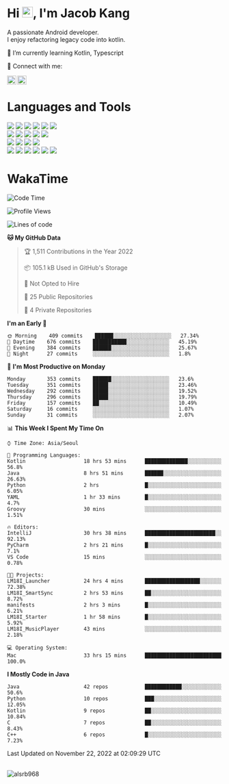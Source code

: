 # Hi <img src="https://media.giphy.com/media/hvRJCLFzcasrR4ia7z/giphy.gif" width="25px">, I'm Jacob Kang
A passionate Android developer.
</br>
I enjoy refactoring legacy code into kotlin.

🌱 I’m currently learning Kotlin, Typescript

🤝 Connect with me:

<a href="https://www.linkedin.com/in/minkyu-kang-b7477b1b2/"><img align="left" src="https://raw.githubusercontent.com/yushi1007/yushi1007/main/images/linkedin.svg" alt="Minkyu Kang | LinkedIn" width="21px"/></a>
<a href="https://www.instagram.com/_jacob_kang/"><img align="left" src="https://raw.githubusercontent.com/yushi1007/yushi1007/main/images/instagram.svg" alt="Jacob Kang | Instagram" width="21px"/></a>

</br>

# Languages and Tools

<div align="left">
<img src="https://img.shields.io/badge/java-007396?logo=java&logoColor=white"/>
<img src="https://img.shields.io/badge/kotlin-7F52FF?logo=kotlin&logoColor=white"/>
<img src="https://img.shields.io/badge/python-3776AB?logo=python&logoColor=white"/>
<img src="https://img.shields.io/badge/bash shell-4EAA25?logo=gnubash&logoColor=white"/>
<img src="https://img.shields.io/badge/c-A8B9CC?logo=c&logoColor=white"/>
<img src="https://img.shields.io/badge/c++-00599C?logo=c%2b%2b&logoColor=white"/>
</div>
<div align="left">
<img src="https://img.shields.io/badge/git-F05032?logo=git&logoColor=white"/>
<img src="https://img.shields.io/badge/github-181717?logo=github&logoColor=white"/>
<img src="https://img.shields.io/badge/mysql-4479A1?logo=mysql&logoColor=white"/>
<img src="https://img.shields.io/badge/sqlite-003B57?logo=sqlite&logoColor=white"/>
<img src="https://img.shields.io/badge/amazon AWS-232F3E?logo=amazonaws&logoColor=white"/>
</div>
<div align="left">
<img src="https://img.shields.io/badge/android-3DDC84?logo=android&logoColor=white"/>
<img src="https://img.shields.io/badge/linux-FCC624?logo=linux&logoColor=white"/>
<img src="https://img.shields.io/badge/flask-000000?logo=flask&logoColor=white"/>
<img src="https://img.shields.io/badge/arduino-00979D?logo=arduino&logoColor=white"/>
</div>
<div align="left">
<img src="https://img.shields.io/badge/slack-4A154B?logo=slack&logoColor=white"/>
<img src="https://img.shields.io/badge/notion-000000?logo=notion&logoColor=white"/>
<img src="https://img.shields.io/badge/jira-0052CC?logo=jira&logoColor=white"/>
<img src="https://img.shields.io/badge/postman-FF6C37?logo=postman&logoColor=white"/>
<img src="https://img.shields.io/badge/intellij-000000?logo=intellijidea&logoColor=white"/>
<img src="https://img.shields.io/badge/pycharm-000000?logo=pycharm&logoColor=white"/>
</div>

# WakaTime

<!--START_SECTION:waka-->
![Code Time](http://img.shields.io/badge/Code%20Time-1%2C604%20hrs%2038%20mins-blue)

![Profile Views](http://img.shields.io/badge/Profile%20Views-0-blue)

![Lines of code](https://img.shields.io/badge/From%20Hello%20World%20I%27ve%20Written-193%20Thousand%20lines%20of%20code-blue)

**🐱 My GitHub Data** 

> 🏆 1,511 Contributions in the Year 2022
 > 
> 📦 105.1 kB Used in GitHub's Storage 
 > 
> 🚫 Not Opted to Hire
 > 
> 📜 25 Public Repositories 
 > 
> 🔑 4 Private Repositories  
 > 
**I'm an Early 🐤** 

```text
🌞 Morning    409 commits    ██████░░░░░░░░░░░░░░░░░░░   27.34% 
🌆 Daytime    676 commits    ███████████░░░░░░░░░░░░░░   45.19% 
🌃 Evening    384 commits    ██████░░░░░░░░░░░░░░░░░░░   25.67% 
🌙 Night      27 commits     ░░░░░░░░░░░░░░░░░░░░░░░░░   1.8%

```
📅 **I'm Most Productive on Monday** 

```text
Monday       353 commits    ██████░░░░░░░░░░░░░░░░░░░   23.6% 
Tuesday      351 commits    █████░░░░░░░░░░░░░░░░░░░░   23.46% 
Wednesday    292 commits    █████░░░░░░░░░░░░░░░░░░░░   19.52% 
Thursday     296 commits    █████░░░░░░░░░░░░░░░░░░░░   19.79% 
Friday       157 commits    ██░░░░░░░░░░░░░░░░░░░░░░░   10.49% 
Saturday     16 commits     ░░░░░░░░░░░░░░░░░░░░░░░░░   1.07% 
Sunday       31 commits     ░░░░░░░░░░░░░░░░░░░░░░░░░   2.07%

```


📊 **This Week I Spent My Time On** 

```text
⌚︎ Time Zone: Asia/Seoul

💬 Programming Languages: 
Kotlin                   18 hrs 53 mins      ██████████████░░░░░░░░░░░   56.8% 
Java                     8 hrs 51 mins       ██████░░░░░░░░░░░░░░░░░░░   26.63% 
Python                   2 hrs               █░░░░░░░░░░░░░░░░░░░░░░░░   6.05% 
YAML                     1 hr 33 mins        █░░░░░░░░░░░░░░░░░░░░░░░░   4.7% 
Groovy                   30 mins             ░░░░░░░░░░░░░░░░░░░░░░░░░   1.51%

🔥 Editors: 
IntelliJ                 30 hrs 38 mins      ███████████████████████░░   92.13% 
PyCharm                  2 hrs 21 mins       █░░░░░░░░░░░░░░░░░░░░░░░░   7.1% 
VS Code                  15 mins             ░░░░░░░░░░░░░░░░░░░░░░░░░   0.78%

🐱‍💻 Projects: 
LM18I_Launcher           24 hrs 4 mins       ██████████████████░░░░░░░   72.38% 
LM18I_SmartSync          2 hrs 53 mins       ██░░░░░░░░░░░░░░░░░░░░░░░   8.72% 
manifests                2 hrs 3 mins        █░░░░░░░░░░░░░░░░░░░░░░░░   6.21% 
LM18I_Starter            1 hr 58 mins        █░░░░░░░░░░░░░░░░░░░░░░░░   5.92% 
LM18I_MusicPlayer        43 mins             ░░░░░░░░░░░░░░░░░░░░░░░░░   2.18%

💻 Operating System: 
Mac                      33 hrs 15 mins      █████████████████████████   100.0%

```

**I Mostly Code in Java** 

```text
Java                     42 repos            ████████████░░░░░░░░░░░░░   50.6% 
Python                   10 repos            ███░░░░░░░░░░░░░░░░░░░░░░   12.05% 
Kotlin                   9 repos             ██░░░░░░░░░░░░░░░░░░░░░░░   10.84% 
C                        7 repos             ██░░░░░░░░░░░░░░░░░░░░░░░   8.43% 
C++                      6 repos             █░░░░░░░░░░░░░░░░░░░░░░░░   7.23%

```



 Last Updated on November 22, 2022 at 02:09:29 UTC
<!--END_SECTION:waka-->

</br>

<div align="left">
<img align="left" src="https://github-readme-stats.vercel.app/api/top-langs?username=alsrb968&show_icons=true&locale=en&layout=compact&theme=dark" alt="alsrb968" />
</div>
